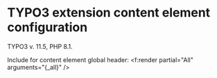 TYPO3 extension content element configuration
==============================================================

TYPO3 v. 11.5, PHP 8.1.

Include for content element global header: <f:render partial="All" arguments="{_all}" />
